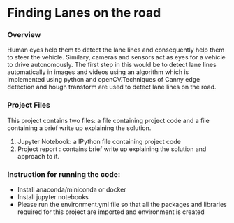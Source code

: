 # Finding Lanes on the road
### Overview
Human eyes help them to detect the lane lines and consequently help them to steer the vehicle. Similary, cameras and sensors act as eyes for a vehicle to drive autonomously. The first step in this would be to detect lane lines automatically in images and videos using an algorithm which is implemented using python and openCV.Techniques of Canny edge detection and hough transform are used to detect lane lines on the road. 

### Project Files
This project contains two files: a file containing project code and a file containing a brief write up explaining the solution.
1. Jupyter Notebook: a IPython file containing project code
2. Project report : contains brief write up explaining the solution and approach to it.

### Instruction for running the code:
- Install anaconda/miniconda or docker 
- Install jupyter notebooks
- Please run the environment.yml file so that all the packages and libraries required for this project are imported and environment is created
